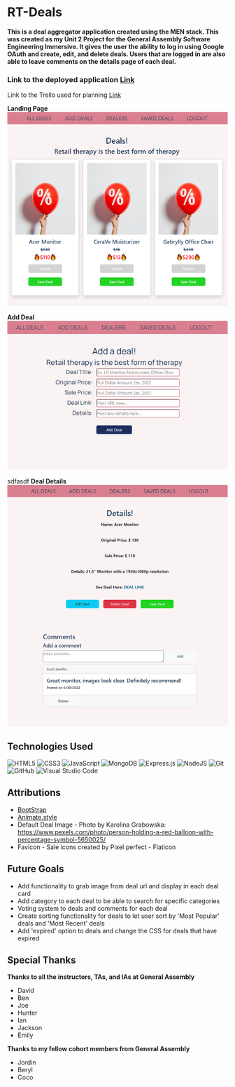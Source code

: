 # RT-Deals


**This is a deal aggregator application created using the MEN stack. This was created as my Unit 2 Project for the General Assembly Software Engineering Immersive. It gives the user the ability to log in using Google OAuth and create, edit, and delete deals. Users that are logged in are also able to leave comments on the details page of each deal.**


### Link to the deployed application [Link](https://rt-deals.herokuapp.com/deals/)

Link to the Trello used for planning [Link](https://trello.com/b/6rIRJTQq/ga-sei-unit-2-projectrt-deals)

**Landing Page**
![Landing Page Image](/public/images/rt-landing-page.png)

**Add Deal**
![Add Deal Image](/public/images/rt-deals-add-deal.png)


sdfasdf
**Deal Details**
![Details Page](/public/images/rt-deals-details.png)

## Technologies Used

![HTML5](https://img.shields.io/badge/html5-%23E34F26.svg?style=for-the-badge&logo=html5&logoColor=white)
![CSS3](https://img.shields.io/badge/css3-%231572B6.svg?style=for-the-badge&logo=css3&logoColor=white)
![JavaScript](https://img.shields.io/badge/javascript-%23323330.svg?style=for-the-badge&logo=javascript&logoColor=%23F7DF1E)
![MongoDB](https://img.shields.io/badge/MongoDB-%234ea94b.svg?style=for-the-badge&logo=mongodb&logoColor=white)
![Express.js](https://img.shields.io/badge/express.js-%23404d59.svg?style=for-the-badge&logo=express&logoColor=%2361DAFB)
![NodeJS](https://img.shields.io/badge/node.js-6DA55F?style=for-the-badge&logo=node.js&logoColor=white)
![Git](https://img.shields.io/badge/git-%23F05033.svg?style=for-the-badge&logo=git&logoColor=white)
![GitHub](https://img.shields.io/badge/github-%23121011.svg?style=for-the-badge&logo=github&logoColor=white)
![Visual Studio Code](https://img.shields.io/badge/Visual%20Studio%20Code-0078d7.svg?style=for-the-badge&logo=visual-studio-code&logoColor=white)


## Attributions  

- [BootStrap](https://getbootstrap.com/)
- [Animate.style](https://animate.style/) 
- Default Deal Image - Photo by Karolina Grabowska: https://www.pexels.com/photo/person-holding-a-red-balloon-with-percentage-symbol-5650025/
- Favicon - Sale icons created by Pixel perfect - Flaticon

## Future Goals

- Add functionality to grab image from deal url and display in each deal card
- Add category to each deal to be able to search for specific categories
- Voting system to deals and comments for each deal
- Create sorting functionality for deals to let user sort by 'Most Popular' deals and 'Most Recent' deals
- Add 'expired' option to deals and change the CSS for deals that have expired

## Special Thanks

**Thanks to all the instructors, TAs, and IAs at General Assembly**
- David
- Ben
- Joe
- Hunter
- Ian
- Jackson
- Emily

**Thanks to my fellow cohort members from General Assembly**
- Jordin
- Beryl
- Coco
